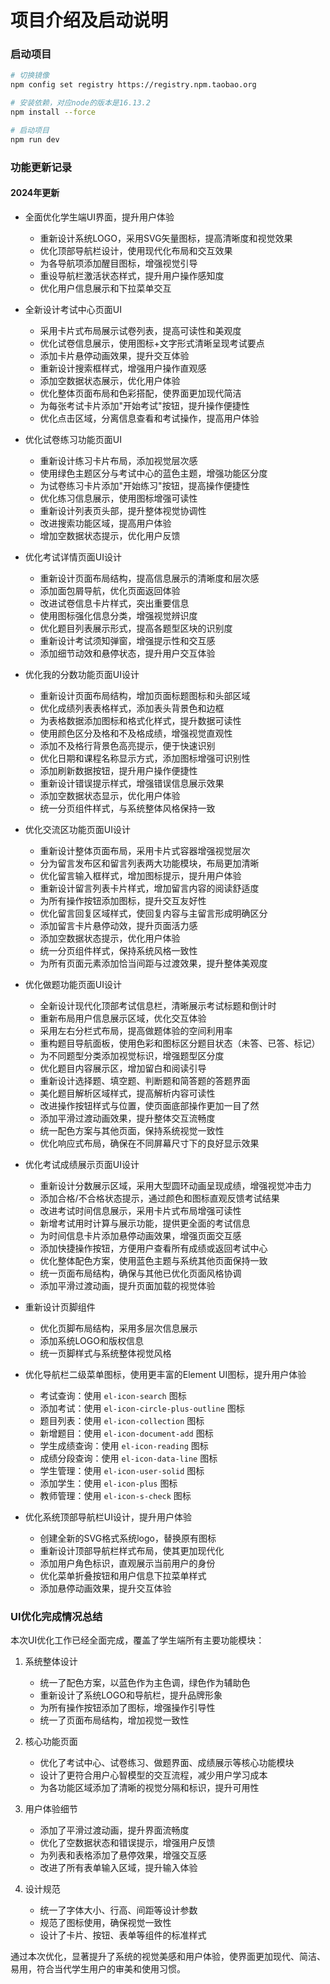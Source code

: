 # 项目介绍及启动说明

<!--
 * @Description: 
 * @Author: 
 * @Date: 2024-03-05 20:17:11
-->
### 启动项目
``` bash
# 切换镜像
npm config set registry https://registry.npm.taobao.org

# 安装依赖，对应node的版本是16.13.2
npm install --force

# 启动项目
npm run dev
```

### 功能更新记录

#### 2024年更新
- 全面优化学生端UI界面，提升用户体验
  - 重新设计系统LOGO，采用SVG矢量图标，提高清晰度和视觉效果
  - 优化顶部导航栏设计，使用现代化布局和交互效果
  - 为各导航项添加醒目图标，增强视觉引导
  - 重设导航栏激活状态样式，提升用户操作感知度
  - 优化用户信息展示和下拉菜单交互

- 全新设计考试中心页面UI
  - 采用卡片式布局展示试卷列表，提高可读性和美观度
  - 优化试卷信息展示，使用图标+文字形式清晰呈现考试要点
  - 添加卡片悬停动画效果，提升交互体验
  - 重新设计搜索框样式，增强用户操作直观感
  - 添加空数据状态展示，优化用户体验
  - 优化整体页面布局和色彩搭配，使界面更加现代简洁
  - 为每张考试卡片添加"开始考试"按钮，提升操作便捷性
  - 优化点击区域，分离信息查看和考试操作，提高用户体验

- 优化试卷练习功能页面UI
  - 重新设计练习卡片布局，添加视觉层次感
  - 使用绿色主题区分与考试中心的蓝色主题，增强功能区分度
  - 为试卷练习卡片添加"开始练习"按钮，提高操作便捷性
  - 优化练习信息展示，使用图标增强可读性
  - 重新设计列表页头部，提升整体视觉协调性
  - 改进搜索功能区域，提高用户体验
  - 增加空数据状态提示，优化用户反馈

- 优化考试详情页面UI设计
  - 重新设计页面布局结构，提高信息展示的清晰度和层次感
  - 添加面包屑导航，优化页面返回体验
  - 改进试卷信息卡片样式，突出重要信息
  - 使用图标强化信息分类，增强视觉辨识度
  - 优化题目列表展示形式，提高各题型区块的识别度
  - 重新设计考试须知弹窗，增强提示性和交互感
  - 添加细节动效和悬停状态，提升用户交互体验

- 优化我的分数功能页面UI设计
  - 重新设计页面布局结构，增加页面标题图标和头部区域
  - 优化成绩列表表格样式，添加表头背景色和边框
  - 为表格数据添加图标和格式化样式，提升数据可读性
  - 使用颜色区分及格和不及格成绩，增强视觉直观性
  - 添加不及格行背景色高亮提示，便于快速识别
  - 优化日期和课程名称显示方式，添加图标增强可识别性
  - 添加刷新数据按钮，提升用户操作便捷性
  - 重新设计错误提示样式，增强错误信息展示效果
  - 添加空数据状态显示，优化用户体验
  - 统一分页组件样式，与系统整体风格保持一致

- 优化交流区功能页面UI设计
  - 重新设计整体页面布局，采用卡片式容器增强视觉层次
  - 分为留言发布区和留言列表两大功能模块，布局更加清晰
  - 优化留言输入框样式，增加图标提示，提升用户体验
  - 重新设计留言列表卡片样式，增加留言内容的阅读舒适度
  - 为所有操作按钮添加图标，提升交互友好性
  - 优化留言回复区域样式，使回复内容与主留言形成明确区分
  - 添加留言卡片悬停动效，提升页面活力感
  - 添加空数据状态提示，优化用户体验
  - 统一分页组件样式，保持系统风格一致性
  - 为所有页面元素添加恰当间距与过渡效果，提升整体美观度

- 优化做题功能页面UI设计
  - 全新设计现代化顶部考试信息栏，清晰展示考试标题和倒计时
  - 重新布局用户信息展示区域，优化交互体验
  - 采用左右分栏式布局，提高做题体验的空间利用率
  - 重构题目导航面板，使用色彩和图标区分题目状态（未答、已答、标记）
  - 为不同题型分类添加视觉标识，增强题型区分度
  - 优化题目内容展示区，增加留白和阅读引导
  - 重新设计选择题、填空题、判断题和简答题的答题界面
  - 美化题目解析区域样式，提高解析内容可读性
  - 改进操作按钮样式与位置，使页面底部操作更加一目了然
  - 添加平滑过渡动画效果，提升整体交互流畅度
  - 统一配色方案与其他页面，保持系统视觉一致性
  - 优化响应式布局，确保在不同屏幕尺寸下的良好显示效果

- 优化考试成绩展示页面UI设计
  - 重新设计分数展示区域，采用大型圆环动画呈现成绩，增强视觉冲击力
  - 添加合格/不合格状态提示，通过颜色和图标直观反馈考试结果
  - 改进考试时间信息展示，采用卡片式布局增强可读性
  - 新增考试用时计算与展示功能，提供更全面的考试信息
  - 为时间信息卡片添加悬停动画效果，增强页面交互感
  - 添加快捷操作按钮，方便用户查看所有成绩或返回考试中心
  - 优化整体配色方案，使用蓝色主题与系统其他页面保持一致
  - 统一页面布局结构，确保与其他已优化页面风格协调
  - 添加平滑过渡动画，提升页面加载的视觉体验

- 重新设计页脚组件
  - 优化页脚布局结构，采用多层次信息展示
  - 添加系统LOGO和版权信息
  - 统一页脚样式与系统整体视觉风格

- 优化导航栏二级菜单图标，使用更丰富的Element UI图标，提升用户体验
  - 考试查询：使用 `el-icon-search` 图标
  - 添加考试：使用 `el-icon-circle-plus-outline` 图标
  - 题目列表：使用 `el-icon-collection` 图标
  - 新增题目：使用 `el-icon-document-add` 图标
  - 学生成绩查询：使用 `el-icon-reading` 图标
  - 成绩分段查询：使用 `el-icon-data-line` 图标
  - 学生管理：使用 `el-icon-user-solid` 图标
  - 添加学生：使用 `el-icon-plus` 图标
  - 教师管理：使用 `el-icon-s-check` 图标

- 优化系统顶部导航栏UI设计，提升用户体验
  - 创建全新的SVG格式系统logo，替换原有图标
  - 重新设计顶部导航栏样式布局，使其更加现代化
  - 添加用户角色标识，直观展示当前用户的身份
  - 优化菜单折叠按钮和用户信息下拉菜单样式
  - 添加悬停动画效果，提升交互体验

### UI优化完成情况总结

本次UI优化工作已经全面完成，覆盖了学生端所有主要功能模块：

1. 系统整体设计
   - 统一了配色方案，以蓝色作为主色调，绿色作为辅助色
   - 重新设计了系统LOGO和导航栏，提升品牌形象
   - 为所有操作按钮添加了图标，增强操作引导性
   - 统一了页面布局结构，增加视觉一致性

2. 核心功能页面
   - 优化了考试中心、试卷练习、做题界面、成绩展示等核心功能模块
   - 设计了更符合用户心智模型的交互流程，减少用户学习成本
   - 为各功能区域添加了清晰的视觉分隔和标识，提升可用性

3. 用户体验细节
   - 添加了平滑过渡动画，提升界面流畅度
   - 优化了空数据状态和错误提示，增强用户反馈
   - 为列表和表格添加了悬停效果，增强交互感
   - 改进了所有表单输入区域，提升输入体验

4. 设计规范
   - 统一了字体大小、行高、间距等设计参数
   - 规范了图标使用，确保视觉一致性
   - 设计了卡片、按钮、表单等组件的标准样式

通过本次优化，显著提升了系统的视觉美感和用户体验，使界面更加现代、简洁、易用，符合当代学生用户的审美和使用习惯。